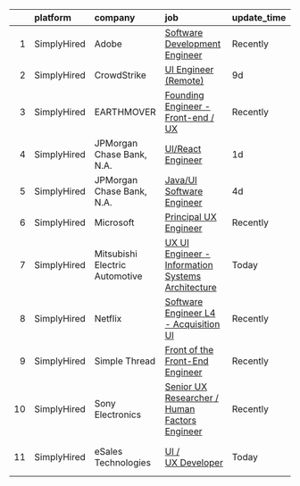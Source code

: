 

|    | platform    | company                        | job                                                                                                                                                       | update_time   | location         |
|---:|:------------|:-------------------------------|:----------------------------------------------------------------------------------------------------------------------------------------------------------|:--------------|:-----------------|
|  1 | SimplyHired | Adobe                          | [Software Development Engineer](https://www.simplyhired.com/job/HAtl4OplgWqVFJlQ5imYjHzA7oPbu6NiaoDKa6HXlwyInc8FpoxULg?q=ux+engineer)                     | Recently      | San Jose, CA     |
|  2 | SimplyHired | CrowdStrike                    | [UI Engineer (Remote)](https://www.simplyhired.com/job/iAoCyFQPg5Y2ELp3oq0omBdU2eD3t_w4v09zURveEbN3CczIywDvmA?q=ux+engineer)                              | 9d            | Remote           |
|  3 | SimplyHired | EARTHMOVER                     | [Founding Engineer - Front-end / UX](https://www.simplyhired.com/job/sibg0txBTR4aGm5QwEGyLFMU1T9Icu5xb7cadmmFuIn0kAky7UuW9Q?q=ux+engineer)                | Recently      | Remote           |
|  4 | SimplyHired | JPMorgan Chase Bank, N.A.      | [UI/React Engineer](https://www.simplyhired.com/job/aDX-giOvWN21PXC6nLWeBiuKYgHUvNtRFutLi70yiJSJuPyOqIYRTg?q=ux+engineer)                                 | 1d            | New York, NY     |
|  5 | SimplyHired | JPMorgan Chase Bank, N.A.      | [Java/UI Software Engineer](https://www.simplyhired.com/job/dOKxmrTMCpDXMy4itAg1HePQBRfqcbAM9KW2Hi5cNhQcPCpP9hl8uA?q=ux+engineer)                         | 4d            | New York, NY     |
|  6 | SimplyHired | Microsoft                      | [Principal UX Engineer](https://www.simplyhired.com/job/-bR3Hs3wmfbfTNPyZxj3Rh4v4z4sDHBQcKZaV1Eh6GltWkwldLITAQ?q=ux+engineer)                             | Recently      | Bellevue, WA     |
|  7 | SimplyHired | Mitsubishi Electric Automotive | [UX UI Engineer - Information Systems Architecture](https://www.simplyhired.com/job/mYhmXBZtQx3HInF0i4A0ybQHpWIXSVpHBxhYvAVy52aNK-BYtF4k3A?q=ux+engineer) | Today         | Detroit, MI      |
|  8 | SimplyHired | Netflix                        | [Software Engineer L4 - Acquisition UI](https://www.simplyhired.com/job/MewjA4tIM3AQZ5UEsNQMeDsA1D9LOnO54B8m8m2-ZUhXvcUr0JYaBA?q=ux+engineer)             | Recently      | Remote           |
|  9 | SimplyHired | Simple Thread                  | [Front of the Front-End Engineer](https://www.simplyhired.com/job/_R6mQNe7VzfJs7jr-jHO1b-ERdM7ICazI8awMpk_FC8RiC-mxPonnQ?q=ux+engineer)                   | Recently      | Glen Allen, VA   |
| 10 | SimplyHired | Sony Electronics               | [Senior UX Researcher / Human Factors Engineer](https://www.simplyhired.com/job/P6G19qaDIEKpFgETj8pneJjVdzIg_fGcB4U4NzfAvCTABILSm6bplA?q=ux+engineer)     | Recently      | San Diego, CA    |
| 11 | SimplyHired | eSales Technologies            | [UI / UX Developer](https://www.simplyhired.com/job/LKysGdmmQzwu6k7wnWkEcJBdddUL1FYwZ151xHA0tZPlAwttyzs2LA?q=ux+engineer)                                 | Today         | West Babylon, NY |